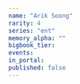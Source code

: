```yaml
---
name: "Arik Soong"
rarity: 4
series: "ent"
memory_alpha: ""
bigbook_tier:
events:
in_portal:
published: false
---
```

